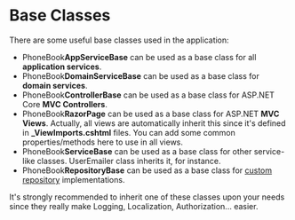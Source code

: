 # Base Classes

There are some useful base classes used in the application:

- PhoneBook**AppServiceBase** can be used as a base class for all **application services**.
- PhoneBook**DomainServiceBase** can be used as a base class for **domain services**.
- PhoneBook**ControllerBase** can be used as a base class for ASP.NET Core **MVC Controllers**.
- PhoneBook**RazorPage** can be used as a base class for ASP.NET **MVC Views**. Actually, all views are automatically inherit this since it's defined in **\_ViewImports.cshtml** files. You can add some common properties/methods here to use in all views.
- PhoneBook**ServiceBase** can be used as a base class for other service-like classes. UserEmailer class inherits it, for instance.
- PhoneBook**RepositoryBase** can be used as a base class for [custom repository](https://aspnetboilerplate.com/Pages/Documents/EntityFramework-Integration#DocCustomRepositoryMethods) implementations.

It's strongly recommended to inherit one of these classes upon your needs since they really make Logging, Localization, Authorization... easier.